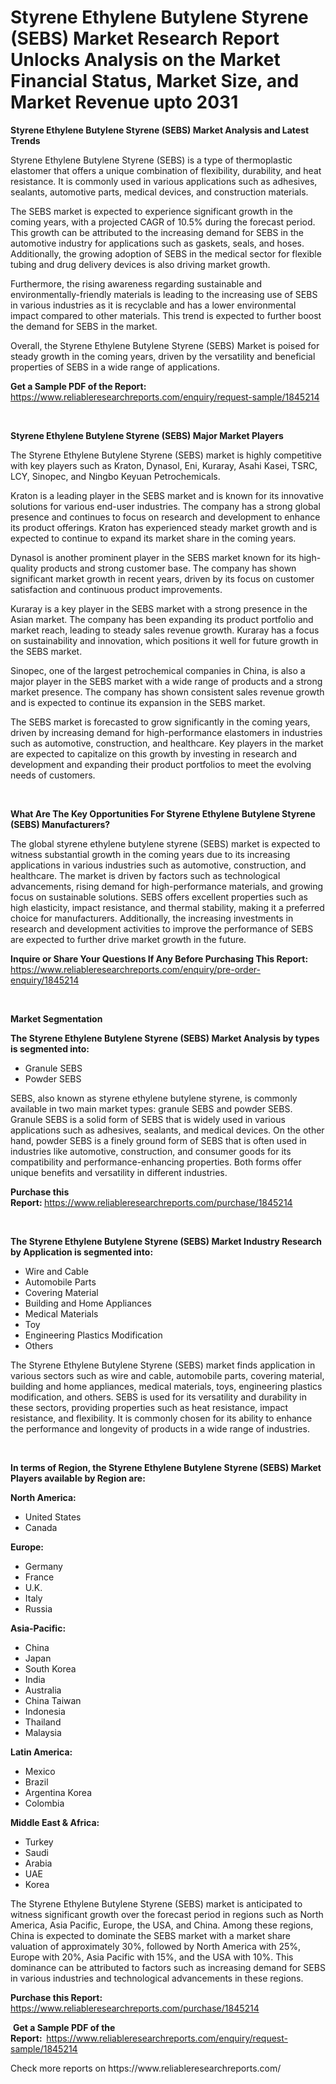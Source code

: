<p><h1>Styrene Ethylene Butylene Styrene (SEBS) Market Research Report Unlocks Analysis on the Market Financial Status, Market Size, and Market Revenue upto 2031</h1></p><p><strong>Styrene Ethylene Butylene Styrene (SEBS) Market Analysis and Latest Trends</strong></p>
<p><p>Styrene Ethylene Butylene Styrene (SEBS) is a type of thermoplastic elastomer that offers a unique combination of flexibility, durability, and heat resistance. It is commonly used in various applications such as adhesives, sealants, automotive parts, medical devices, and construction materials.</p><p>The SEBS market is expected to experience significant growth in the coming years, with a projected CAGR of 10.5% during the forecast period. This growth can be attributed to the increasing demand for SEBS in the automotive industry for applications such as gaskets, seals, and hoses. Additionally, the growing adoption of SEBS in the medical sector for flexible tubing and drug delivery devices is also driving market growth.</p><p>Furthermore, the rising awareness regarding sustainable and environmentally-friendly materials is leading to the increasing use of SEBS in various industries as it is recyclable and has a lower environmental impact compared to other materials. This trend is expected to further boost the demand for SEBS in the market.</p><p>Overall, the Styrene Ethylene Butylene Styrene (SEBS) Market is poised for steady growth in the coming years, driven by the versatility and beneficial properties of SEBS in a wide range of applications.</p></p>
<p><strong>Get a Sample PDF of the Report:&nbsp;</strong> <a href="https://www.reliableresearchreports.com/enquiry/request-sample/1845214">https://www.reliableresearchreports.com/enquiry/request-sample/1845214</a></p>
<p>&nbsp;</p>
<p><strong>Styrene Ethylene Butylene Styrene (SEBS) Major Market Players</strong></p>
<p><p>The Styrene Ethylene Butylene Styrene (SEBS) market is highly competitive with key players such as Kraton, Dynasol, Eni, Kuraray, Asahi Kasei, TSRC, LCY, Sinopec, and Ningbo Keyuan Petrochemicals. </p><p>Kraton is a leading player in the SEBS market and is known for its innovative solutions for various end-user industries. The company has a strong global presence and continues to focus on research and development to enhance its product offerings. Kraton has experienced steady market growth and is expected to continue to expand its market share in the coming years.</p><p>Dynasol is another prominent player in the SEBS market known for its high-quality products and strong customer base. The company has shown significant market growth in recent years, driven by its focus on customer satisfaction and continuous product improvements. </p><p>Kuraray is a key player in the SEBS market with a strong presence in the Asian market. The company has been expanding its product portfolio and market reach, leading to steady sales revenue growth. Kuraray has a focus on sustainability and innovation, which positions it well for future growth in the SEBS market.</p><p>Sinopec, one of the largest petrochemical companies in China, is also a major player in the SEBS market with a wide range of products and a strong market presence. The company has shown consistent sales revenue growth and is expected to continue its expansion in the SEBS market.</p><p>The SEBS market is forecasted to grow significantly in the coming years, driven by increasing demand for high-performance elastomers in industries such as automotive, construction, and healthcare. Key players in the market are expected to capitalize on this growth by investing in research and development and expanding their product portfolios to meet the evolving needs of customers.</p></p>
<p>&nbsp;</p>
<p><strong>What Are The Key Opportunities For Styrene Ethylene Butylene Styrene (SEBS) Manufacturers?</strong></p>
<p><p>The global styrene ethylene butylene styrene (SEBS) market is expected to witness substantial growth in the coming years due to its increasing applications in various industries such as automotive, construction, and healthcare. The market is driven by factors such as technological advancements, rising demand for high-performance materials, and growing focus on sustainable solutions. SEBS offers excellent properties such as high elasticity, impact resistance, and thermal stability, making it a preferred choice for manufacturers. Additionally, the increasing investments in research and development activities to improve the performance of SEBS are expected to further drive market growth in the future.</p></p>
<p><strong>Inquire or Share Your Questions If Any Before Purchasing This Report:</strong> <a href="https://www.reliableresearchreports.com/enquiry/pre-order-enquiry/1845214">https://www.reliableresearchreports.com/enquiry/pre-order-enquiry/1845214</a></p>
<p>&nbsp;</p>
<p><strong>Market Segmentation</strong></p>
<p><strong>The Styrene Ethylene Butylene Styrene (SEBS) Market Analysis by types is segmented into:</strong></p>
<p><ul><li>Granule SEBS</li><li>Powder SEBS</li></ul></p>
<p><p>SEBS, also known as styrene ethylene butylene styrene, is commonly available in two main market types: granule SEBS and powder SEBS. Granule SEBS is a solid form of SEBS that is widely used in various applications such as adhesives, sealants, and medical devices. On the other hand, powder SEBS is a finely ground form of SEBS that is often used in industries like automotive, construction, and consumer goods for its compatibility and performance-enhancing properties. Both forms offer unique benefits and versatility in different industries.</p></p>
<p><strong>Purchase this Report:&nbsp;</strong><a href="https://www.reliableresearchreports.com/purchase/1845214">https://www.reliableresearchreports.com/purchase/1845214</a></p>
<p>&nbsp;</p>
<p><strong>The Styrene Ethylene Butylene Styrene (SEBS) Market Industry Research by Application is segmented into:</strong></p>
<p><ul><li>Wire and Cable</li><li>Automobile Parts</li><li>Covering Material</li><li>Building and Home Appliances</li><li>Medical Materials</li><li>Toy</li><li>Engineering Plastics Modification</li><li>Others</li></ul></p>
<p><p>The Styrene Ethylene Butylene Styrene (SEBS) market finds application in various sectors such as wire and cable, automobile parts, covering material, building and home appliances, medical materials, toys, engineering plastics modification, and others. SEBS is used for its versatility and durability in these sectors, providing properties such as heat resistance, impact resistance, and flexibility. It is commonly chosen for its ability to enhance the performance and longevity of products in a wide range of industries.</p></p>
<p>&nbsp;</p>
<p><strong>In terms of Region, the Styrene Ethylene Butylene Styrene (SEBS) Market Players available by Region are:</strong></p>
<p>
    <p> <strong> North America: </strong>
        <ul>
            <li>United States</li>
            <li>Canada</li>
        </ul>
        </p> 
    <p> <strong> Europe: </strong>
        <ul>
            <li>Germany</li>
            <li>France</li>
            <li>U.K.</li>
            <li>Italy</li>
            <li>Russia</li>
        </ul>
        </p> 
    <p> <strong> Asia-Pacific: </strong>
        <ul>
            <li>China</li>
            <li>Japan</li>
            <li>South Korea</li>
            <li>India</li>
            <li>Australia</li>
            <li>China Taiwan</li>
            <li>Indonesia</li>
            <li>Thailand</li>
            <li>Malaysia</li>
        </ul>
        </p> 
    <p> <strong> Latin America: </strong>
        <ul>
            <li>Mexico</li>
            <li>Brazil</li>
            <li>Argentina Korea</li>
            <li>Colombia</li>
        </ul>
        </p> 
    <p> <strong> Middle East & Africa: </strong>
        <ul>
            <li>Turkey</li>
            <li>Saudi</li>
            <li>Arabia</li>
            <li>UAE</li>
            <li>Korea</li>
        </ul>
    </p>
    </p>
<p><p>The Styrene Ethylene Butylene Styrene (SEBS) market is anticipated to witness significant growth over the forecast period in regions such as North America, Asia Pacific, Europe, the USA, and China. Among these regions, China is expected to dominate the SEBS market with a market share valuation of approximately 30%, followed by North America with 25%, Europe with 20%, Asia Pacific with 15%, and the USA with 10%. This dominance can be attributed to factors such as increasing demand for SEBS in various industries and technological advancements in these regions.</p></p>
<p><strong>Purchase this Report: </strong><a href="https://www.reliableresearchreports.com/purchase/1845214">https://www.reliableresearchreports.com/purchase/1845214</a></p>
<p>&nbsp;<strong>Get a Sample PDF of the Report:&nbsp;&nbsp;</strong><a href="https://www.reliableresearchreports.com/enquiry/request-sample/1845214">https://www.reliableresearchreports.com/enquiry/request-sample/1845214</a></p>
<p><strong></strong></p>
<p>Check more reports on https://www.reliableresearchreports.com/</p>